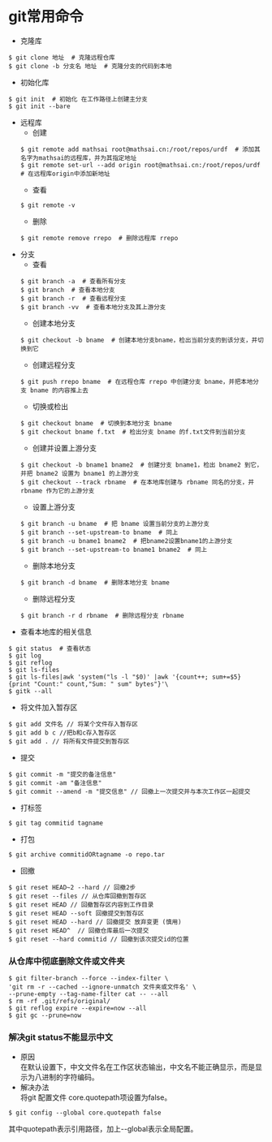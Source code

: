 # git常用命令
- 克隆库
```
$ git clone 地址  # 克隆远程仓库
$ git clone -b 分支名 地址  # 克隆分支的代码到本地
```
- 初始化库
```
$ git init  # 初始化 在工作路径上创建主分支
$ git init --bare
```
- 远程库
  - 创建
  ```
  $ git remote add mathsai root@mathsai.cn:/root/repos/urdf  # 添加其名字为mathsai的远程库，并为其指定地址
  $ git remote set-url --add origin root@mathsai.cn:/root/repos/urdf  # 在远程库origin中添加新地址
  ```
  - 查看
  ```
  $ git remote -v
  ```
  - 删除
  ```
  $ git remote remove rrepo  # 删除远程库 rrepo
  ```
- 分支
  - 查看  
  ```
  $ git branch -a  # 查看所有分支
  $ git branch  # 查看本地分支
  $ git branch -r  # 查看远程分支
  $ git branch -vv  # 查看本地分支及其上游分支
  ```
  - 创建本地分支
  ```
  $ git checkout -b bname  # 创建本地分支bname，检出当前分支的到该分支，并切换到它
  ```
  - 创建远程分支
  ```
  $ git push rrepo bname  # 在远程仓库 rrepo 中创建分支 bname，并把本地分支 bname 的内容推上去
  ```
  - 切换或检出
  ```
  $ git checkout bname  # 切换到本地分支 bname
  $ git checkout bname f.txt  # 检出分支 bname 的f.txt文件到当前分支
  ```
  - 创建并设置上游分支
  ```
  $ git checkout -b bname1 bname2  # 创建分支 bname1，检出 bname2 到它，并把 bname2 设置为 bname1 的上游分支
  $ git checkout --track rbname  # 在本地库创建与 rbname 同名的分支，并 rbname 作为它的上游分支
  ```
  - 设置上游分支
  ```
  $ git branch -u bname  # 把 bname 设置当前分支的上游分支
  $ git branch --set-upstream-to bname  # 同上
  $ git branch -u bname1 bname2  # 把bname2设置bname1的上游分支
  $ git branch --set-upstream-to bname1 bname2  # 同上
  ```
  - 删除本地分支
  ```
  $ git branch -d bname  # 删除本地分支 bname
  ```
  - 删除远程分支
  ```
  $ git branch -r d rbname  # 删除远程分支 rbname
  ```
- 查看本地库的相关信息
```
$ git status  # 查看状态
$ git log
$ git reflog
$ git ls-files
$ git ls-files|awk 'system("ls -l "$0)' |awk '{count++; sum+=$5} {print "Count:" count,"Sum: " sum" bytes"}'\
$ gitk --all
```
- 将文件加入暂存区
```
$ git add 文件名 // 将某个文件存入暂存区
$ git add b c //把b和c存入暂存区
$ git add . // 将所有文件提交到暂存区
```
- 提交
```
$ git commit -m "提交的备注信息" 
$ git commit -am "备注信息" 
$ git commit --amend -m "提交信息" // 回撤上一次提交并与本次工作区一起提交
```
- 打标签
```
$ git tag commitid tagname
```
- 打包
```
$ git archive commitidORtagname -o repo.tar
```

- 回撤
```
$ git reset HEAD~2 --hard // 回撤2步
$ git reset --files // 从仓库回撤到暂存区
$ git reset HEAD // 回撤暂存区内容到工作目录
$ git reset HEAD --soft 回撤提交到暂存区
$ git reset HEAD --hard // 回撤提交 放弃变更 (慎用)
$ git reset HEAD^  // 回撤仓库最后一次提交
$ git reset --hard commitid // 回撤到该次提交id的位置
```
### 从仓库中彻底删除文件或文件夹
```
$ git filter-branch --force --index-filter \
'git rm -r --cached --ignore-unmatch 文件夹或文件名' \
--prune-empty --tag-name-filter cat -- --all
$ rm -rf .git/refs/original/
$ git reflog expire --expire=now --all
$ git gc --prune=now
```

### 解决git status不能显示中文
- 原因  
  在默认设置下，中文文件名在工作区状态输出，中文名不能正确显示，而是显示为八进制的字符编码。
- 解决办法  
将git 配置文件 core.quotepath项设置为false。 
```shell script
$ git config --global core.quotepath false
```
其中quotepath表示引用路径，加上--global表示全局配置。
